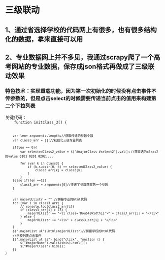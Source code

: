 # 三级联动
## 1、通过省选择学校的代码网上有很多，也有很多结构化的数据，拿来直接可以用

## 2、专业数据网上并不多见，我通过scrapy爬了一个高考网站的专业数据，保存成json格式再做成了三级联动效果
### 特色技术：实现重载功能，因为第一次初始化的时候没有点击事件不传参数的，但是点击select的时候需要传递当前点击的值用来构建第二个下拉列表
<p>关键代码：
<code>
    function initClass_3() {

        var len= arguments.length;//获取传递的参数个数
        var class3_arr = [];//初始化三级专业列表

        if(len == 0){
            var selectedClass2_value = $("#majorClass #select2").val();//获取选的class2的value 0101 0201 0202....

            for (var k in class3) {
                if (k.substr(0, 4) == selectedClass2_value) {
                    class3_arr[k] = class3[k]
                }
            }
        }else if(len ==1){
            class3_arr = arguments[0]//传递了参数获取第一个参数
        }


        var majorULlistr = "" //拼接专业的html代码
        for (var i in class3_arr) {
            // console.log(class2_arr[i])
            if (class3_arr[i] > 13) {
                majorULlistr += "<li class='DoubleWidthLi'>" + class3_arr[i] + "</li>"
            } else {
                majorULlistr += "<li>" + class3_arr[i] + "</li>"
            }
        }
        $(".majorList ul").html(majorULlistr)//拼接学校的html代码
        //学校列表点击事件
        $(".majorList ul li").bind("click", function () {
            $("#majorName").val($(this).html());
            $("#majorClass").hide();
        })
    }

</code></p>
